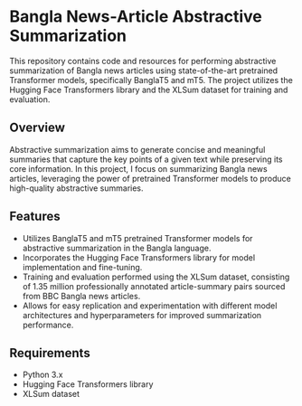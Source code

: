 # Bangla News-Article Abstractive Summarization

This repository contains code and resources for performing abstractive summarization of Bangla news articles using state-of-the-art pretrained Transformer models, specifically BanglaT5 and mT5. The project utilizes the Hugging Face Transformers library and the XLSum dataset for training and evaluation.

## Overview

Abstractive summarization aims to generate concise and meaningful summaries that capture the key points of a given text while preserving its core information. In this project, I focus on summarizing Bangla news articles, leveraging the power of pretrained Transformer models to produce high-quality abstractive summaries.

## Features

- Utilizes BanglaT5 and mT5 pretrained Transformer models for abstractive summarization in the Bangla language.
- Incorporates the Hugging Face Transformers library for model implementation and fine-tuning.
- Training and evaluation performed using the XLSum dataset, consisting of 1.35 million professionally annotated article-summary pairs sourced from BBC Bangla news articles.
- Allows for easy replication and experimentation with different model architectures and hyperparameters for improved summarization performance.

## Requirements

- Python 3.x
- Hugging Face Transformers library
- XLSum dataset

